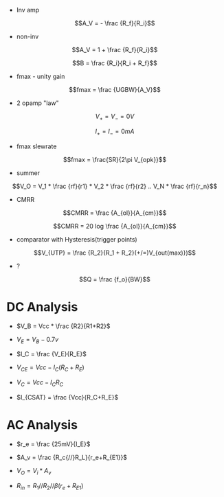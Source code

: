 * Inv amp

$$A_V = - \frac {R_f}{R_i}$$


* non-inv

$$A_V = 1 + \frac {R_f}{R_i}$$

$$B = \frac {R_i}{R_i + R_f}$$


* fmax - unity gain

$$fmax = \frac {UGBW}{A_V}$$

* 2 opamp "law"

$$V_+ = V_- = 0V$$

$$I_+ = I_- = 0mA$$

* fmax slewrate

$$fmax = \frac{SR}{2\pi V_{opk}}$$

* summer

$$V_O = V_1 * \frac {rf}{r1}  * V_2 * \frac {rf}{r2} .. V_N * \frac {rf}{r_n}$$

* CMRR

$$CMRR = \frac {A_{ol}}{A_{cm}}$$

$$CMRR = 20 log \frac {A_{ol}}{A_{cm}}$$

* comparator with Hysteresis(trigger points)

$$V_{UTP} = \frac {R_2}{R_1 + R_2}(+/=)V_{out(max)})$$

* ?

$$Q = \frac {f_o}{BW}$$



# DC Analysis

* $V_B = Vcc * \frac {R2}{R1+R2}$

* $V_E = V_B - 0.7v$

* $I_C = \frac {V_E}{R_E}$

* $V_{CE} = Vcc - I_C(R_C + R_E)$

* $V_C = Vcc - I_CR_C$

* $I_{CSAT} = \frac {Vcc}{R_C+R_E}$

# AC Analysis

* $r_e = \frac {25mV}{I_E}$

* $A_v = \frac {R_c{//}R_L}{r_e+R_{E1}}$

* $V_O = V_i * A_v$

* $R_{in} = R_1{//}R_2{//}\beta(r_e+R_{E1})$

